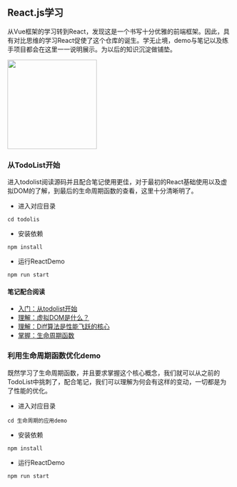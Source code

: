 ## React.js学习
从Vue框架的学习转到React，发现这是一个书写十分优雅的前端框架。因此，具有对比思维的学习React促使了这个仓库的诞生。学无止境，demo与笔记以及练手项目都会在这里一一说明展示。为以后的知识沉淀做铺垫。

<img src='http://timgsa.baidu.com/timg?image&quality=80&size=b9999_10000&sec=1552421871156&di=f03c4a3e4933f802c89990d450144b42&imgtype=0&src=http%3A%2F%2Fdynamic-image.yesky.com%2F640x-%2FuploadImages%2Fleadimage%2F2015%2F299%2F50%2F92Z77CVO445Q_W.png' style="height: 200px;text-align:center"/>

### 从TodoList开始

进入todolist阅读源码并且配合笔记使用更佳，对于最初的React基础使用以及虚拟DOM的了解，到最后的生命周期函数的查看，这里十分清晰明了。

- 进入对应目录
```shell
cd todolis
```
- 安装依赖
```shell
npm install
```
- 运行ReactDemo
```shell
npm run start
```

#### 笔记配合阅读
- [入门：从todolist开始](./book/01.从TodoList开始.md)
- [理解：虚拟DOM是什么？](./book/03.虚拟DOM.md)
- [理解：Diff算法是性能飞跃的核心](./book/04.虚拟DOM的Diff算法.md)
- [掌握：生命周期函数](./book/生命周期.md)

### 利用生命周期函数优化demo
既然学习了生命周期函数，并且要求掌握这个核心概念，我们就可以从之前的TodoList中挑刺了，配合笔记，我们可以理解为何会有这样的变动，一切都是为了性能的优化。

- 进入对应目录
```shell
cd 生命周期的应用demo
```
- 安装依赖
```shell
npm install
```
- 运行ReactDemo
```shell
npm run start
```
